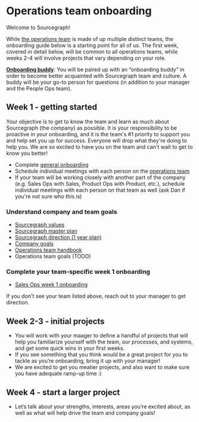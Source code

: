 # Operations team onboarding

Welcome to Sourcegraph! 

While [the operations team](index.md) is made of up multiple distinct teams, the onboarding guide below is a starting point for all of us. The first week, covered in detail below, will be common to all operations teams, while weeks 2–4 will involve projects that vary depending on your role.

**[Onboarding buddy](../people-ops/onboarding/buddy-program.md)**: You will be paired up with an “onboarding buddy” in order to become better acquainted with Sourcegraph team and culture. A buddy will be your go-to person for questions (in addition to your manager and the People Ops team).

## Week 1 - getting started

Your objective is to get to know the team and learn as much about Sourcegraph (the company) as possible. It is your responsibility to be proactive in your onboarding, and it is the team's #1 priority to support you and help set you up for success. Everyone will drop what they're doing to help you. We are so excited to have you on the team and can't wait to get to know you better!

- Complete [general onboarding](../people-ops/onboarding/index.md#general-onboarding-checklist)
- Schedule individual meetings with each person on the [operations team](../../company/team/org_chart.md#operations)
- If your team will be working closely with another part of the company (e.g. Sales Ops with Sales, Product Ops with Product, etc.), schedule individual meetings with each person on that team as well (ask Dan if you're not sure who this is)

### Understand company and team goals

- [Sourcegraph values](../../company/values.md)
- [Sourcegraph master plan](../../company/strategy.md)
- [Sourcegraph direction (1 year plan)](../../direction/index.md)
- [Company goals](../../company/goals/index.md)
- [Operations team handbook](index.md)
- Operations team goals (TODO)

### Complete your team-specific week 1 onboarding

- [Sales Ops week 1 onboarding](./sales-ops/onboarding.md)

If you don't see your team listed above, reach out to your manager to get direction.

## Week 2-3 - initial projects

- You will work with your maager to define a handful of projects that will help you familiarize yourself with the team, our processes, and systems, and get some quick wins in your first weeks.
- If you see something that you think would be a great project for you to tackle as you’re onboarding, bring it up with your manager!
- We are excited to get you meatier projects, and also want to make sure you have adequate ramp-up time :)

## Week 4 - start a larger project

- Let’s talk about your strengths, interests, areas you’re excited about, as well as what will help drive the team and company goals!
